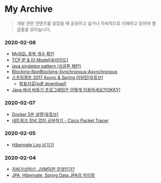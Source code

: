 # My Archive
>개발 관련 컨텐츠를 읽었을 때 공유하고 싶거나 지속적으로 이해하고 읽어야 할 글들을 모아놉니다.

### 2020-02-08
- [MySQL 중복 개수 확인](https://zetawiki.com/wiki/DB_%EC%A4%91%EB%B3%B5_%EA%B0%9C%EC%88%98_%ED%99%95%EC%9D%B8)
- [TCP IP & IO Model[슬라이드]](https://www.slideshare.net/namhyeonuk90/tcp-ip-io-model)
- [java singleton pattern (싱글톤 패턴)](https://blog.seotory.com/post/2016/03/java-singleton-pattern)
- [Blocking-NonBlocking-Synchronous-Asynchronous](https://homoefficio.github.io/2017/02/19/Blocking-NonBlocking-Synchronous-Asynchronous/)
- [스프링캠프 2017 Async & Spring 이일민[유튜브]](https://www.youtube.com/watch?v=HKlUvCv9hvA&t=806s)
    - [발표자료[pdf download]](https://acet.pe.kr/attachment/cfile30.uf@22280D3F59005C951E2D5A.pdf)
- [Java 에서 비동기 프로그래밍은 어떻게 이용하세요?[OKKY]](https://okky.kr/article/368965)


### 2020-02-07
- [Docker 5분 설명[유튜브]](https://www.youtube.com/watch?v=chnCcGCTyBg&t=51s)
- [네트워크 장비 없이 공부하기 - Cisco Packet Tracer](https://www.youtube.com/watch?v=0f1viq6FjK4&t=9s&app=desktop)


### 2020-02-05
- [Hibernate Log 남기기](https://kwonnam.pe.kr/wiki/java/hibernate/log)


### 2020-02-04
- [자바가상머신, JVM이란 무엇인가?](https://asfirstalways.tistory.com/158)
- [JPA, Hibernate, Spring Data JPA의 차이점](https://suhwan.dev/2019/02/24/jpa-vs-hibernate-vs-spring-data-jpa/)